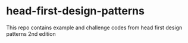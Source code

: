 # head-first-design-patterns

This repo contains example and challenge codes from head first design patterns 2nd edition
